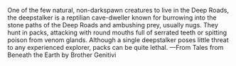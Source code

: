 One of the few natural, non-darkspawn creatures to live in the Deep Roads, the deepstalker is a reptilian cave-dweller known for burrowing into the stone paths of the Deep Roads and ambushing prey, usually nugs. They hunt in packs, attacking with round mouths full of serrated teeth or spitting poison from venom glands. Although a single deepstalker poses little threat to any experienced explorer, packs can be quite lethal.
—From Tales from Beneath the Earth by Brother Genitivi
